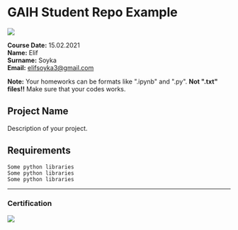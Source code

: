 # GAIH Student Repo Example
![](img/logo.png)

**Course Date:** 15.02.2021  
**Name:** Elif  
**Surname:** Soyka  
**Email:** elifsoyka3@gmail.com  

**Note:** Your homeworks can be formats like ".ipynb" and ".py". **Not ".txt" files!!** Make sure that your codes works.  

## Project Name
Description of your project.

## Requirements
```
Some python libraries
Some python libraries
Some python libraries
```
---

### Certification
![](img/certificate_ex.png)

